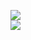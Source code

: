 [![](https://img.shields.io/badge/Made%20With-Github%20Spray-lightgrey.svg?style=for-the-badge&logo=github)](https://github.com/Annihil/github-spray#3953)  
[![](https://i.imgur.com/2DrTn0Z.gif)](https://github.com/Annihil/github-spray)